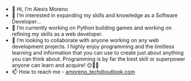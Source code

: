 - 👋 Hi, I’m Alexis Moreno
- 👀 I’m interested in expanding my skills and knowledge as a Software Developer...
- 🌱 I’m currently working on Python building games and working on refining my skills as a web developer.
- 💞️ I’m looking to collaborate with anyone working on any web development projects. I highly enjoy programming and the limitless learning and information that you can use to create just about anything you can think about. Programming is by far the best skill or superpower anyone can learn and acquire! 😌✌🏻
- 📫 How to reach me - amoreno_tech@outlook.com

<!---
alex-pena22/alex-pena22 is a ✨ special ✨ repository because its `README.md` (this file) appears on your GitHub profile.
You can click the Preview link to take a look at your changes.
--->
